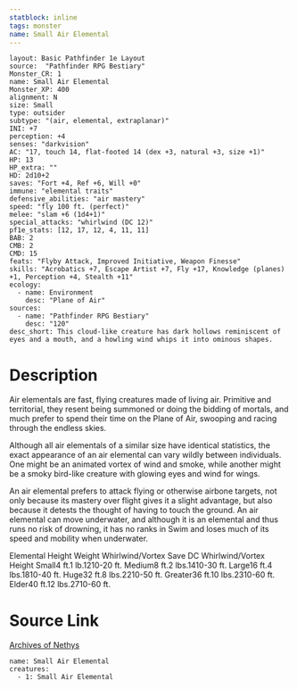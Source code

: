 ```yaml
---
statblock: inline
tags: monster
name: Small Air Elemental
---
```

```statblock
layout: Basic Pathfinder 1e Layout
source:  "Pathfinder RPG Bestiary"
Monster_CR: 1
name: Small Air Elemental
Monster_XP: 400
alignment: N
size: Small
type: outsider
subtype: "(air, elemental, extraplanar)"
INI: +7
perception: +4
senses: "darkvision"
AC: "17, touch 14, flat-footed 14 (dex +3, natural +3, size +1)"
HP: 13
HP_extra: ""
HD: 2d10+2
saves: "Fort +4, Ref +6, Will +0"
immune: "elemental traits"
defensive_abilities: "air mastery"
speed: "fly 100 ft. (perfect)"
melee: "slam +6 (1d4+1)"
special_attacks: "whirlwind (DC 12)"
pf1e_stats: [12, 17, 12, 4, 11, 11]
BAB: 2
CMB: 2
CMD: 15
feats: "Flyby Attack, Improved Initiative, Weapon Finesse"
skills: "Acrobatics +7, Escape Artist +7, Fly +17, Knowledge (planes) +1, Perception +4, Stealth +11"
ecology:
  - name: Environment
    desc: "Plane of Air"
sources:
  - name: "Pathfinder RPG Bestiary"
    desc: "120"
desc_short: This cloud-like creature has dark hollows reminiscent of eyes and a mouth, and a howling wind whips it into ominous shapes.
```
# Description
Air elementals are fast, flying creatures made of living air. Primitive and territorial, they resent being summoned or doing the bidding of mortals, and much prefer to spend their time on the Plane of Air, swooping and racing through the endless skies.

Although all air elementals of a similar size have identical statistics, the exact appearance of an air elemental can vary wildly between individuals. One might be an animated vortex of wind and smoke, while another might be a smoky bird-like creature with glowing eyes and wind for wings.

An air elemental prefers to attack flying or otherwise airbone targets, not only because its mastery over flight gives it a slight advantage, but also because it detests the thought of having to touch the ground. An air elemental can move underwater, and although it is an elemental and thus runs no risk of drowning, it has no ranks in Swim and loses much of its speed and mobility when underwater.

Elemental Height Weight Whirlwind/Vortex Save DC Whirlwind/Vortex Height Small4 ft.1 lb.1210-20 ft. Medium8 ft.2 lbs.1410-30 ft. Large16 ft.4 lbs.1810-40 ft. Huge32 ft.8 lbs.2210-50 ft. Greater36 ft.10 lbs.2310-60 ft. Elder40 ft.12 lbs.2710-60 ft.
# Source Link
[Archives of Nethys](https://aonprd.com/MonsterDisplay.aspx?ItemName=Small%20Air%20Elemental)
```encounter-table
name: Small Air Elemental
creatures:
  - 1: Small Air Elemental
```
